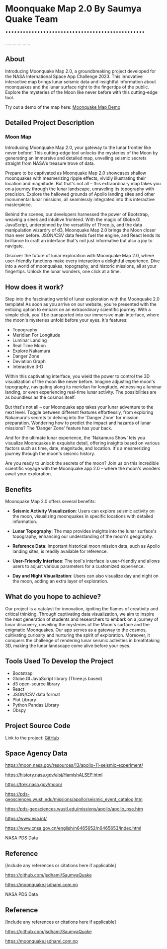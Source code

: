 # Moonquake Map 2.0 By Saumya Quake Team ................................................
....................

## About

Introducing Moonquake Map 2.0, a groundbreaking project developed for the NASA International Space App Challenge 2023. This innovative interactive map brings lunar seismic data and insightful information about moonquakes and the lunar surface right to the fingertips of the public. Explore the mysteries of the Moon like never before with this cutting-edge tool.

Try out a demo of the map here: [Moonquake Map Demo](https://moonquake.jsdhami.com.np)

## Detailed Project Description

### Moon Map

Introducing Moonquake Map 2.0, your gateway to the lunar frontier like never before! This cutting-edge tool unlocks the mysteries of the Moon by generating an immersive and detailed map, unveiling seismic secrets straight from NASA's treasure trove of data.

Prepare to be captivated as Moonquake Map 2.0 showcases shallow moonquakes with mesmerizing ripple effects, vividly illustrating their location and magnitude. But that's not all – this extraordinary map takes you on a journey through the lunar landscape, unraveling its topography with precision. Explore the hallowed grounds of Apollo landing sites and other monumental lunar missions, all seamlessly integrated into this interactive masterpiece.

Behind the scenes, our developers harnessed the power of Bootstrap, weaving a sleek and intuitive frontend. With the magic of Globe.Gl JavaScript, underpinned by the versatility of Three.js, and the data manipulation wizardry of d3, Moonquake Map 2.0 brings the Moon closer than ever before. JSON/CSV data feeds fuel the engine, and React lends its brilliance to craft an interface that's not just informative but also a joy to navigate.

Discover the future of lunar exploration with Moonquake Map 2.0, where user-friendly functions make every interaction a delightful experience. Dive into a world of moonquakes, topography, and historic missions, all at your fingertips. Unlock the lunar wonders, one click at a time.

## How does it work?

Step into the fascinating world of lunar exploration with the Moonquake 2.0 template! As soon as you arrive on our website, you're presented with the enticing option to embark on an extraordinary scientific journey. With a simple click, you'll be transported into our immersive main interface, where the moon's mysteries unfold before your eyes. It's features:

- Topography
- Meridian For Longitude 
- Luminar Landing
- Real Time Moon 
- Explore Nakamura
- Danger Zone
- Deviation Graph
- Interactive 3-D

Within this captivating interface, you wield the power to control the 3D visualization of the moon like never before. Imagine adjusting the moon's topography, navigating along its meridian for longitude, witnessing a luminar landing, or even experiencing real-time lunar activity. The possibilities are as boundless as the cosmos itself.

But that's not all – our Moonquake app takes your lunar adventure to the next level. Toggle between different features effortlessly, from exploring Nakamura's secrets to delving into the 'Danger Zone' for mission preparation. Wondering how to predict the impact and hazards of lunar missions? The 'Danger Zone' feature has your back.

And for the ultimate lunar experience, the 'Nakamura Show' lets you visualize Moonquakes in exquisite detail, offering insights based on various factors such as time, date, magnitude, and location. It's a mesmerizing journey through the moon's seismic history.

Are you ready to unlock the secrets of the moon? Join us on this incredible scientific voyage with the Moonquake app 2.0 – where the moon's wonders await your exploration.

## Benefits

Moonquake Map 2.0 offers several benefits:

- **Seismic Activity Visualization**: Users can explore seismic activity on the moon, visualizing moonquakes in specific locations with detailed information.

- **Lunar Topography**: The map provides insights into the lunar surface's topography, enhancing our understanding of the moon's geography.

- **Reference Data**: Important historical moon mission data, such as Apollo landing sites, is readily available for reference.

- **User-Friendly Interface**: The tool's interface is user-friendly and allows users to adjust various parameters for a customized experience.

- **Day and Night Visualization**: Users can also visualize day and night on the moon, adding an extra layer of exploration.

## What do you hope to achieve?

Our project is a catalyst for innovation, igniting the flames of creativity and critical thinking. Through captivating data visualization, we aim to inspire the next generation of students and researchers to embark on a journey of lunar discovery, unveiling the mysteries of the Moon's surface and the enigmatic Moonquakes. Our app serves as a gateway to the cosmos, cultivating curiosity and nurturing the spirit of exploration. Moreover, it conquers the challenge of rendering lunar seismic activities in breathtaking 3D, making the lunar landscape come alive before your eyes.

## Tools Used To Develop the Project

- Bootstrap
- Globe.Gl JavaScript library (Three.js based)
- d3 open-source library
- React
- JSON/CSV data format
- Plot Library
- Python Pandas Library 
- Obspy

## Project Source Code

Link to the project: [GitHub](link-to-github)

## Space Agency Data
https://moon.nasa.gov/resources/13/apollo-11-seismic-experiment/

https://history.nasa.gov/alsj/HamishALSEP.html

https://trek.nasa.gov/moon/

https://pds-geosciences.wustl.edu/missions/apollo/seismic_event_catalog.htm

https://pds-geosciences.wustl.edu/missions/apollo/apollo_pse.htm

https://www.esa.int/

https://www.cnsa.gov.cn/english/n6465652/n6465653/index.html


NASA PDS Data

## Reference

[Include any references or citations here if applicable]






https://github.com/jsdhami/SaumyaQuake

https://moonquake.jsdhami.com.np



NASA PDS Data

## Reference

[Include any references or citations here if applicable]






https://github.com/jsdhami/SaumyaQuake

https://moonquake.jsdhami.com.np

